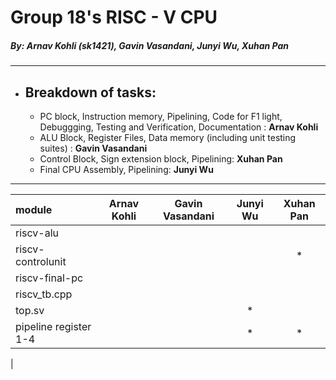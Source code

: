 # Group 18's RISC - V CPU
##### *By: Arnav Kohli (sk1421), Gavin Vasandani, Junyi Wu, Xuhan Pan*

---
- ## Breakdown of tasks:
    - PC block, Instruction memory, Pipelining, Code for F1 light, Debuggging, Testing and Verification, Documentation : **Arnav Kohli**
    - ALU Block, Register Files, Data memory (including unit testing suites) : **Gavin Vasandani**
    - Control Block, Sign extension block, Pipelining: **Xuhan Pan**
    - Final CPU Assembly, Pipelining: **Junyi Wu**

---

|module                 |Arnav Kohli    |Gavin Vasandani    |Junyi Wu   |Xuhan Pan  |
|:----------------------|:-------------:|:-----------------:|:---------:|:---------:|
|riscv-alu              |               |                   |           |           |
|riscv-controlunit      |               |                   |           |     *     |
|riscv-final-pc         |               |                   |           |           |
|riscv_tb.cpp           |               |                   |           |           |
|top.sv                 |               |                   |     *     |           |
|pipeline register 1-4  |               |                   |     *     |     *     |
|
